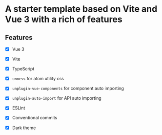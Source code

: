 # A starter template based on Vite and Vue 3 with a rich of features

## Features

- [x] Vue 3
- [x] Vite
- [x] TypeScript
- [x] `unocss` for atom utility css
- [x] `unplugin-vue-components` for component auto importing
- [x] `unplugin-auto-import` for API auto importing
- [x] ESLint
- [x] Conventional commits
- [x] Dark theme

